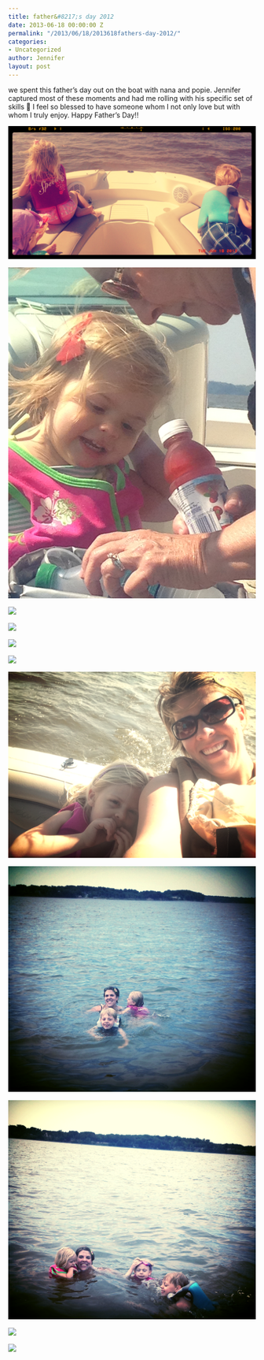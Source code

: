 ```yaml
---
title: father&#8217;s day 2012
date: 2013-06-18 00:00:00 Z
permalink: "/2013/06/18/2013618fathers-day-2012/"
categories:
- Uncategorized
author: Jennifer
layout: post
---
```


we spent this father&#8217;s day out on the boat with nana and popie. Jennifer captured most of these moments and had me rolling with his specific set of skills 🙂 I feel so blessed to have someone whom I not only love but with whom I truly enjoy. Happy Father&#8217;s Day!!

<div class="image-gallery-wrapper">
  <p>
    <img src="/assets/images/fatherand-8217-s-day-2012/2013-06-16+10.07.15.jpg" />
  </p>

  <p>
    <img src="/assets/images/fatherand-8217-s-day-2012/2013-06-16+10.18.13.jpg" />
  </p>

  <p>
    <img src="/assets/images/fatherand-8217-s-day-2012/2013-06-16+10.16.24.jpg" />
  </p>

  <p>
    <img src="/assets/images/fatherand-8217-s-day-2012/2013-06-16+10.16.43.jpg" />
  </p>

  <p>
    <img src="/assets/images/fatherand-8217-s-day-2012/2013-06-16+10.25.30.jpg" />
  </p>

  <p>
    <img src="/assets/images/fatherand-8217-s-day-2012/2013-06-16+10.25.59.jpg" />
  </p>

  <p>
    <img src="/assets/images/fatherand-8217-s-day-2012/2013-06-16+10.20.55.jpg" />
  </p>

  <p>
    <img src="/assets/images/fatherand-8217-s-day-2012/2013-06-16+11.15.54.jpg" />
  </p>

  <p>
    <img src="/assets/images/fatherand-8217-s-day-2012/2013-06-16+11.19.09.jpg" />
  </p>

  <p>
    <img src="/assets/images/fatherand-8217-s-day-2012/2013-06-16+10.49.04.jpg" />
  </p>

  <p>
    <img src="/assets/images/fatherand-8217-s-day-2012/2013-06-16+13.46.44.jpg" />
  </p>
</div>
